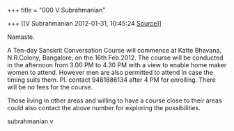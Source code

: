 +++
title = "000 V Subrahmanian"

+++
[[V Subrahmanian	2012-01-31, 10:45:24 [Source](https://groups.google.com/g/bvparishat/c/7jk84A7_oQo)]]



Namaste.

  

A Ten-day Sanskrit Conversation Course will commence at Katte Bhavana, N.R.Colony, Bangalore, on the 16th Feb.2012. The course will be conducted in the afternoon from 3.00 PM to 4.30 PM with a view to enable home maker women to attend. However men are also permitted to attend in case the timing suits them. Pl. contact 9481886134 after 4 PM for enrolling. There will be no fees for the course. 

  

Those living in other areas and willing to have a course close to their areas could also contact the above number for exploring the possibilities. 

  

subrahmanian.v    

  

  

